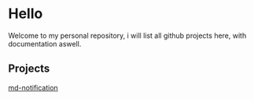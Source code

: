 ﻿# Hello
Welcome to my personal repository, i will list all github projects here, with documentation aswell.

## Projects
[md-notification](https://github.com/Bodokh/md-notification)